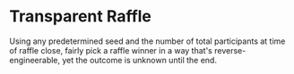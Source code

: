 # Transparent Raffle

Using any predetermined seed and the number of total participants at time of raffle close, fairly pick a raffle winner in a way that's reverse-engineerable, yet the outcome is unknown until the end.
